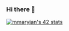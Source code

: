 ### Hi there 👋

<!--
**Zhenivieva/Zhenivieva** is a ✨ _special_ ✨ repository because its `README.md` (this file) appears on your GitHub profile.

Here are some ideas to get you started:

- 🔭 I’m currently working on ...
- 🌱 I’m currently learning ...
- 👯 I’m looking to collaborate on ...
- 🤔 I’m looking for help with ...
- 💬 Ask me about ...
- 📫 How to reach me: ...
- 😄 Pronouns: ...
- ⚡ Fun fact: ...
-->
[![mmaryjan's 42 stats](https://badge42.vercel.app/api/v2/cl620u2l6003009meenhmz4yl/stats?cursusId=21&coalitionId=104)](https://github.com/JaeSeoKim/badge42)

<!--
![JaeSeoKim's Top Langs](https://github-readme-stats.vercel.app/api/top-langs/?username=Zhenivieva&layout=compact&bg_color=7f7fd5,86a8e7,91eac9&title_color=fff&text_color=fff)
-->
